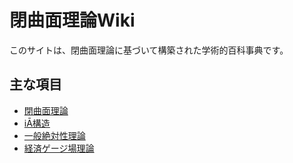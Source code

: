 
# 閉曲面理論Wiki

このサイトは、閉曲面理論に基づいて構築された学術的百科事典です。

## 主な項目

- [閉曲面理論](閉曲面理論.md)
- [iĀ構造](iĀ構造.md)
- [一般絶対性理論](一般絶対性理論.md)
- [経済ゲージ場理論](経済ゲージ場理論.md)
